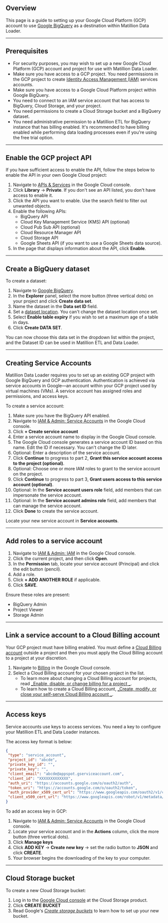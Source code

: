 ## Overview

This page is a guide to setting up your Google Cloud Platform (GCP) account to use [Google BigQuery](https://cloud.google.com/bigquery/docs/introduction#get-started-with-bigquery) as a destination within Matillion Data Loader.

---

## Prerequisites

- For security purposes, you may wish to set up a new Google Cloud Platform (GCP) account and project for use with Matillion Data Loader.
- Make sure you have access to a GCP project. You need permissions in the GCP project to create [Identity Access Management (IAM)](https://cloud.google.com/iam/docs/overview) services accounts.
- Make sure you have access to a Google Cloud Platform project within Google BigQuery.
- You need to connect to an IAM service account that has access to BigQuery, Cloud Storage, and your project.
- You need permissions to create a Cloud Storage bucket and a BigQuery dataset.
- You need administrative permission to a Matillion ETL for BigQuery instance that has billing enabled. It's recommended to have billing enabled while performing data loading processes even if you're using the free trial option.

---

## Enable the GCP project API
  
If you have sufficient access to enable the API, follow the steps below to enable the API in your own Google Cloud project:

1. Navigate to [APIs & Services](https://console.cloud.google.com/apis) in the Google Cloud console.
2. Click **Library** → **Private**. If you don't see an API listed, you don't have access to enable it.
3. Click the API you want to enable. Use the search field to filter out unwanted objects.
4. Enable the following APIs:
    - BigQuery API
    - Cloud Key Management Service (KMS) API (optional)
    - Cloud Pub Sub API (optional)
    - Cloud Resource Manager API
    - Cloud Storage API
    - Google Sheets API (if you want to use a Google Sheets data source).
5. In the page that displays information about the API, click **Enable**.

---

## Create a BigQuery dataset

To create a dataset:

1. Navigate to [Google BigQuery](https://console.cloud.google.com/bigquery).
2. In the **Explorer** panel, select the more button (three vertical dots) on your project and click **Create data set**.
3. Name the dataset in the **Data set ID** field.
4. Set a [dataset location](https://cloud.google.com/bigquery/docs/locations?_ga=2.169100577.-1068399664.1643908482). You can't change the dataset location once set.
5. Select **Enable table expiry** if you wish to set a maximum age of a table in days.
6. Click **Create DATA SET**.

You can now choose this data set in the dropdown list within the project, and the Dataset ID can be used in Matillion ETL and Data Loader.

---

## Creating Service Accounts

Matillion Data Loader requires you to set up an existing GCP project with Google BigQuery and GCP authentication. Authentication is achieved via service accounts in Google—an account within your GCP project used by virtual machines (VMs). A service account has assigned roles and permissions, and access keys.

To create a service account:

1. Make sure you have the BigQuery API enabled.
2. Navigate to [IAM & Admin: Service Accounts](https://console.cloud.google.com/iam-admin/serviceaccounts) in the Google Cloud console.
3. Click **+ Create service account**
4. Enter a service account name to display in the Google Cloud console.
5. The Google Cloud console generates a service account ID based on this name. Edit the ID if necessary. You can't change the ID later.
6. Optional: Enter a description of the service account.
7. Click **Continue** to progress to part 2, **Grant this service account access to the project (optional)**.
8. Optional: Choose one or more IAM roles to grant to the service account on the project.
9. Click **Continue** to progress to part 3, **Grant users access to this service account (optional)**.
10. Optional: In the **Service account users role** field, add members that can impersonate the service account.
11. Optional: In the **Service account admins role** field, add members that can manage the service account.
12. Click **Done** to create the service account. 

Locate your new service account in **Service accounts**.

---

## Add roles to a service account

1. Navigate to [IAM & Admin: IAM](https://console.cloud.google.com/iam-admin) in the Google Cloud console.
2. Click the current project, and then click **Open**.
3. In the **Permission** tab, locate your service account (Principal) and click the edit button (pencil).
4. Add a role.
5. Click **+ ADD ANOTHER ROLE** if applicable.
6. Click **SAVE**.

Ensure these roles are present:

* BigQuery Admin
* Project Viewer
* Storage Admin

---

## Link a service account to a Cloud Billing account

Your GCP project must have billing enabled. You must define a [Cloud Billing account](https://cloud.google.com/billing/docs/concepts) outside a project and then you must apply the Cloud Billing account to a project at your discretion. 

1. Navigate to [Billing](https://console.cloud.google.com/billing) in the Google Cloud console.
2. Select a Cloud Billing account for your chosen project in the list.
   - To learn more about changing a Cloud Billing account for projects, read [_Enable, disable, or change billing for a project _](https://cloud.google.com/billing/docs/how-to/modify-project).
   - To learn how to create a Cloud Billing account, [_Create, modify, or close your self-serve Cloud Billing account _](https://cloud.google.com/billing/docs/how-to/manage-billing-account).

---

## Access keys

Service accounts use keys to access services. You need a key to configure your Matillion ETL and Data Loader instances.

The access key format is below:

```JSON
{
 "type": "service_account",
 "project_id": "abcde",
 "private_key_id": "",
 "private_key": "",
 "client_email": "abcde@appspot.gserviceaccount.com",
 "client_id": "XXXXXXXXXXXXX",
 "auth_uri": "https://accounts.google.com/o/oauth2/auth",
 "token_uri": "https://accounts.google.com/o/oauth2/token",
 "auth_provider_x509_cert_url": "https://www.googleapis.com/oauth2/v1/certs",
 "client_x509_cert_url": "https://www.googleapis.com/robot/v1/metadata/x509/abcde%40appspot.gserviceaccount.com"
}
```

To add an access key in GCP:

1. Navigate to [IAM & Admin: Service Accounts](https://console.cloud.google.com/iam-admin/serviceaccounts) in the Google Cloud console.
2. Locate your service account and in the **Actions** column, click the more button (three vertical dots).
3. Click **Manage keys**
4. Click **ADD KEY** → **Create new key** → set the radio button to **JSON** and click **CREATE**.
5. Your browser begins the downloading of the key to your computer.

---

## Cloud Storage bucket

To create a new Cloud Storage bucket:

1. Log in to the [Google Cloud console](https://console.cloud.google.com/storage/) at the Cloud Storage product.
2. Click **CREATE BUCKET**
3. Read Google's [_Create storage buckets_](https://cloud.google.com/storage/docs/creating-buckets) to learn how to set up your new bucket.
